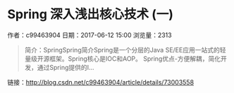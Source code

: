 # Spring 深入浅出核心技术 (一)
作者：c99463904
日期：2017-06-12 15:00
浏览量：2313
> 简介：SpringSpring简介Spring是一个分层的Java SE/EE应用一站式的轻量级开源框架。Spring核心是IOC和AOP。 
Spring优点-方便解耦，简化开发，通过Spring提供的I...

 链接：http://blog.csdn.net/c99463904/article/details/73003558
